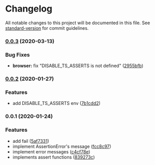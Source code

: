 # Changelog

All notable changes to this project will be documented in this file. See [standard-version](https://github.com/conventional-changelog/standard-version) for commit guidelines.

### [0.0.3](https://github.com/pirosikick/ts-asserts/compare/v0.0.2...v0.0.3) (2020-03-13)


### Bug Fixes

* **browser:** fix "DISABLE_TS_ASSERTS is not defined" ([2955bfb](https://github.com/pirosikick/ts-asserts/commit/2955bfb4f93c9d66697a7b3d234de8c4477046bf))

### [0.0.2](https://github.com/pirosikick/ts-asserts/compare/v0.0.1...v0.0.2) (2020-01-27)


### Features

* add DISABLE_TS_ASSERTS env ([7b1cdd2](https://github.com/pirosikick/ts-asserts/commit/7b1cdd2d575b8432db5c28800b597d29f5f30fbf))

### 0.0.1 (2020-01-24)

### Features

- add fail ([5af7331](https://github.com/pirosikick/ts-asserts/commit/5af7331413f1fde7f367658ea1029d322f338bc3))
- implement AssertionError's message ([fcc8c97](https://github.com/pirosikick/ts-asserts/commit/fcc8c972193a7121df2e3b346b888fbb77fba75d))
- implement error messages ([c4cf78e](https://github.com/pirosikick/ts-asserts/commit/c4cf78eff74a0c1d131612152270be6533140c5d))
- implements assert functions ([839273c](https://github.com/pirosikick/ts-asserts/commit/839273c7221868c3317c68eb8de6fbccbdc148db))
